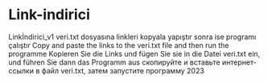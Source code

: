 # Link-indirici
Linkİndirici_v1
veri.txt dosyasına linkleri kopyala yapıştır sonra ise programı çalıştır
Copy and paste the links to the veri.txt file and then run the programme
Kopieren Sie die Links und fügen Sie sie in die Datei veri.txt ein, und führen Sie dann das Programm aus
скопируйте и вставьте интернет-ссылки в файл veri.txt, затем запустите программу
2023
